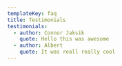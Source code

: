 ```yaml
---
templateKey: faq
title: Testimonials
testimonials:
  - author: Connor Jaksik
    quote: Hello this was awesome
  - author: Albert
    quote: It was reall really cool
---
```


